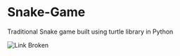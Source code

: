 # Snake-Game
Traditional Snake game built using turtle library in Python

![Link Broken](https://tenor.com/view/nokia-snake-game-gif-12121001)
